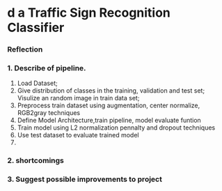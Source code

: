 # **d a Traffic Sign Recognition Classifier** 

### Reflection

### 1. Describe of pipeline.
1. Load Dataset;
2. Give distribution of classes in the training, validation and test set; Visulize an random image in train data set;
3. Preprocess train dataset using augmentation, center normalize, RGB2gray techniques
4. Define Model Architecture,train pipeline, model evaluate funtion
5. Train model using L2 normalization pennalty and dropout techniques
6. Use test dataset to evaluate trained model
7.

### 2. shortcomings


### 3. Suggest possible improvements to project


